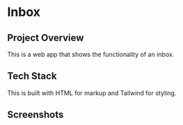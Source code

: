# Inbox
## Project Overview 
This is a web app that shows the functionality of an inbox.
## Tech Stack
This is built with HTML for markup and Tailwind for styling.
## Screenshots